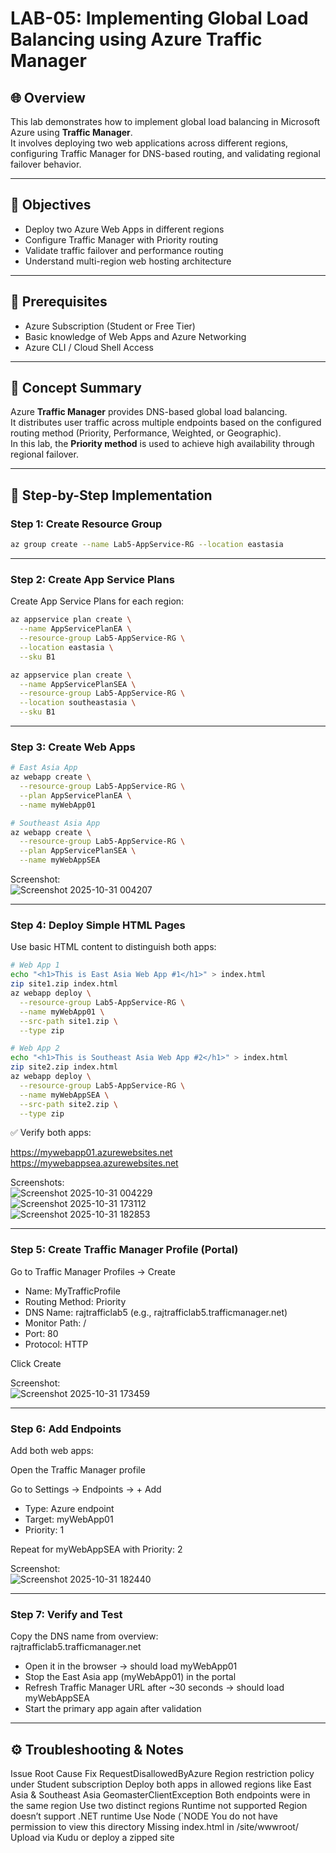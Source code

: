 # LAB-05: Implementing Global Load Balancing using Azure Traffic Manager

## 🌐 Overview
This lab demonstrates how to implement global load balancing in Microsoft Azure using **Traffic Manager**.  
It involves deploying two web applications across different regions, configuring Traffic Manager for DNS-based routing, and validating regional failover behavior.

---

## 🎯 Objectives
- Deploy two Azure Web Apps in different regions
- Configure Traffic Manager with Priority routing
- Validate traffic failover and performance routing
- Understand multi-region web hosting architecture

---

## 🧩 Prerequisites
- Azure Subscription (Student or Free Tier)
- Basic knowledge of Web Apps and Azure Networking
- Azure CLI / Cloud Shell Access

---

## 🧠 Concept Summary
Azure **Traffic Manager** provides DNS-based global load balancing.  
It distributes user traffic across multiple endpoints based on the configured routing method (Priority, Performance, Weighted, or Geographic).  
In this lab, the **Priority method** is used to achieve high availability through regional failover.

---

## 🧭 Step-by-Step Implementation

### Step 1: Create Resource Group
```bash
az group create --name Lab5-AppService-RG --location eastasia
```

---

### Step 2: Create App Service Plans
Create App Service Plans for each region:

```bash
az appservice plan create \
  --name AppServicePlanEA \
  --resource-group Lab5-AppService-RG \
  --location eastasia \
  --sku B1
```

```bash
az appservice plan create \
  --name AppServicePlanSEA \
  --resource-group Lab5-AppService-RG \
  --location southeastasia \
  --sku B1
```

---

### Step 3: Create Web Apps
```bash
# East Asia App
az webapp create \
  --resource-group Lab5-AppService-RG \
  --plan AppServicePlanEA \
  --name myWebApp01

# Southeast Asia App
az webapp create \
  --resource-group Lab5-AppService-RG \
  --plan AppServicePlanSEA \
  --name myWebAppSEA
```

Screenshot:  
![Screenshot 2025-10-31 004207](https://github.com/user-attachments/assets/43f01911-cf00-4467-8b38-b0bb61e4073d)

---

### Step 4: Deploy Simple HTML Pages
Use basic HTML content to distinguish both apps:

```bash
# Web App 1
echo "<h1>This is East Asia Web App #1</h1>" > index.html
zip site1.zip index.html
az webapp deploy \
  --resource-group Lab5-AppService-RG \
  --name myWebApp01 \
  --src-path site1.zip \
  --type zip

# Web App 2
echo "<h1>This is Southeast Asia Web App #2</h1>" > index.html
zip site2.zip index.html
az webapp deploy \
  --resource-group Lab5-AppService-RG \
  --name myWebAppSEA \
  --src-path site2.zip \
  --type zip
```

✅ Verify both apps:

https://mywebapp01.azurewebsites.net  
https://mywebappsea.azurewebsites.net

Screenshots:  
![Screenshot 2025-10-31 004229](https://github.com/user-attachments/assets/aeea47d7-898b-44dc-9e64-a10dd6ad9d18)  
![Screenshot 2025-10-31 173112](https://github.com/user-attachments/assets/dd39ecc6-3dbc-4346-b46c-42bc556ef696)  
![Screenshot 2025-10-31 182853](https://github.com/user-attachments/assets/88ab3ac7-ddbb-4f96-a276-cf03ab58a809)

---

### Step 5: Create Traffic Manager Profile (Portal)
Go to Traffic Manager Profiles → Create

- Name: MyTrafficProfile  
- Routing Method: Priority  
- DNS Name: rajtrafficlab5 (e.g., rajtrafficlab5.trafficmanager.net)  
- Monitor Path: /  
- Port: 80  
- Protocol: HTTP

Click Create

Screenshot:  
![Screenshot 2025-10-31 173459](https://github.com/user-attachments/assets/c6945455-3f8b-4d48-b7db-7d788285b99d)

---

### Step 6: Add Endpoints
Add both web apps:

Open the Traffic Manager profile

Go to Settings → Endpoints → + Add

- Type: Azure endpoint  
- Target: myWebApp01  
- Priority: 1

Repeat for myWebAppSEA with Priority: 2

Screenshot:  
![Screenshot 2025-10-31 182440](https://github.com/user-attachments/assets/852476b6-907c-4507-8b39-387a49998de0)

---

### Step 7: Verify and Test
Copy the DNS name from overview:  
rajtrafficlab5.trafficmanager.net

- Open it in the browser → should load myWebApp01  
- Stop the East Asia app (myWebApp01) in the portal  
- Refresh Traffic Manager URL after ~30 seconds → should load myWebAppSEA  
- Start the primary app again after validation

---

## ⚙️ Troubleshooting & Notes
Issue	Root Cause	Fix
RequestDisallowedByAzure	Region restriction policy under Student subscription	Deploy both apps in allowed regions like East Asia & Southeast Asia
GeomasterClientException	Both endpoints were in the same region	Use two distinct regions
Runtime not supported	Region doesn’t support .NET runtime	Use Node (`NODE
You do not have permission to view this directory	Missing index.html in /site/wwwroot/	Upload via Kudu or deploy a zipped site

```
